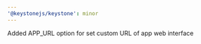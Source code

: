 ```yaml
---
'@keystonejs/keystone': minor
---
```


Added APP_URL option for set custom URL of app web interface
